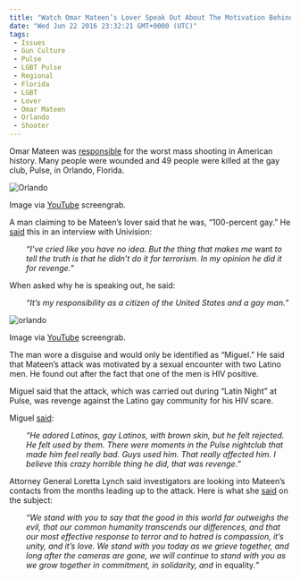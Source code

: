 ```yaml
---
title: "Watch Omar Mateen’s Lover Speak Out About The Motivation Behind The Orlando Attack"
date: "Wed Jun 22 2016 23:32:21 GMT+0000 (UTC)"
tags: 
 - Issues
 - Gun Culture
 - Pulse
 - LGBT Pulse
 - Regional
 - Florida
 - LGBT
 - Lover
 - Omar Mateen
 - Orlando
 - Shooter
---
```

<p><!--OffDef--></p><p><!--Ads1--></p><p>Omar Mateen was <a href="http://www.liberalamerica.org/2016/06/12/50-confirmed-dead-53-wounded-worst-mass-shooting-us-history/">responsible</a> for the worst mass shooting in American history. Many people were wounded and 49 people were killed at the gay club, Pulse, in Orlando, Florida.</p><div id="attachment_138671" style="width: 647px" class="wp-caption aligncenter"><img class="size-full wp-image-138671" src="//i0.wp.com/cdn.liberalamerica.org/wp-content/uploads/2016/06/omar_mateen2.png?resize=637%2C353" alt="Orlando" srcset="//i0.wp.com/cdn.liberalamerica.org/wp-content/uploads/2016/06/omar_mateen2.png?resize=637%2C353 637w, //i0.wp.com/cdn.liberalamerica.org/wp-content/uploads/2016/06/omar_mateen2.png?resize=637%2C353 64w, //i0.wp.com/cdn.liberalamerica.org/wp-content/uploads/2016/06/omar_mateen2.png?resize=637%2C353 350w, //i0.wp.com/cdn.liberalamerica.org/wp-content/uploads/2016/06/omar_mateen2.png?resize=637%2C353 600w" sizes="(max-width: 637px) 100vw, 637px" data-recalc-dims="1">
<p class="wp-caption-text">Image via <a href="https://www.youtube.com/watch?v=YjCzBOyjuAw" onclick="__gaTracker(&apos;send&apos;, &apos;event&apos;, &apos;outbound-article&apos;, &apos;https://www.youtube.com/watch?v=YjCzBOyjuAw&apos;, &apos;YouTube&apos;);">YouTube</a> screengrab.</p>
</div><p>A man claiming to be Mateen&#x2019;s lover said that he was, &#x201C;100-percent gay.&#x201D; He <a href="http://www.univision.com/univision-news/united-states/orlando-massacre-was-revenge-not-terrorism-says-man-who-claims-he-was-gunmans-lover" onclick="__gaTracker(&apos;send&apos;, &apos;event&apos;, &apos;outbound-article&apos;, &apos;http://www.univision.com/univision-news/united-states/orlando-massacre-was-revenge-not-terrorism-says-man-who-claims-he-was-gunmans-lover&apos;, &apos;said&apos;);">said</a> this in an interview with Univision:</p><p style="padding-left: 30px;"><em>&#x201C;I&#x2019;ve cried like you have no idea. But the thing that makes me </em>want<em> to tell the truth is that he didn&#x2019;t do it for terrorism. In my opinion he did it for revenge.</em><em>&#x201D;</em></p><p>When asked why he is speaking out, he said:</p><p style="padding-left: 30px;"><em> &#x201C;It&#x2019;s my responsibility as a citizen of the United States and a gay man.&#x201D;</em></p><div id="attachment_138691" style="width: 599px" class="wp-caption aligncenter"><img class="size-full wp-image-138691" src="//i2.wp.com/cdn.liberalamerica.org/wp-content/uploads/2016/06/Omar-Mateen-Alleged-Gay-Lover-YouTube.png?resize=589%2C359" alt="orlando" srcset="//i2.wp.com/cdn.liberalamerica.org/wp-content/uploads/2016/06/Omar-Mateen-Alleged-Gay-Lover-YouTube.png?resize=589%2C359 589w, //i2.wp.com/cdn.liberalamerica.org/wp-content/uploads/2016/06/Omar-Mateen-Alleged-Gay-Lover-YouTube.png?resize=589%2C359 64w, //i2.wp.com/cdn.liberalamerica.org/wp-content/uploads/2016/06/Omar-Mateen-Alleged-Gay-Lover-YouTube.png?resize=589%2C359 350w" sizes="(max-width: 589px) 100vw, 589px" data-recalc-dims="1">
<p class="wp-caption-text">Image via <a href="https://www.youtube.com/watch?v=YjCzBOyjuAw" onclick="__gaTracker(&apos;send&apos;, &apos;event&apos;, &apos;outbound-article&apos;, &apos;https://www.youtube.com/watch?v=YjCzBOyjuAw&apos;, &apos;YouTube&apos;);">YouTube</a> screengrab.</p>
</div><p>The man wore a disguise and would only be identified as &#x201C;Miguel.&#x201D; He said that Mateen&#x2019;s attack was motivated by a sexual encounter with two Latino men. He found out after the fact that one of the men is HIV positive.</p><p>Miguel said that the attack, which was carried out during &#x201C;Latin Night&#x201D; at Pulse, was revenge against the Latino gay community for his HIV scare.</p><p>Miguel <a href="http://www.politico.com/story/2016/06/orlando-shooter-gay-lover-omar-mateen-224644?cmpid=sf" onclick="__gaTracker(&apos;send&apos;, &apos;event&apos;, &apos;outbound-article&apos;, &apos;http://www.politico.com/story/2016/06/orlando-shooter-gay-lover-omar-mateen-224644?cmpid=sf&apos;, &apos;said&apos;);">said</a>:</p><p style="padding-left: 30px;"><em>&#x201C;He adored Latinos, gay Latinos, with brown skin, but he felt rejected. He felt used by them. There were moments in the Pulse nightclub that made him feel really bad. Guys used him. That really affected him. I believe this crazy horrible thing he did, that was revenge.&#x201D;</em></p><p><!--Ads2--></p><p>Attorney General Loretta Lynch said investigators are looking into Mateen&#x2019;s contacts from the months leading up to the attack. Here is what she <a href="http://www.politico.com/story/2016/06/orlando-shooter-gay-lover-omar-mateen-224644?cmpid=sf" onclick="__gaTracker(&apos;send&apos;, &apos;event&apos;, &apos;outbound-article&apos;, &apos;http://www.politico.com/story/2016/06/orlando-shooter-gay-lover-omar-mateen-224644?cmpid=sf&apos;, &apos;said&apos;);" target="_blank">said</a> on the subject:</p><p style="padding-left: 30px;"><em>&#x201C;We stand with you to say that the good in this world far outweighs the evil, that our common humanity transcends our differences, and that our most effective response to terror and to hatred is compassion, it&#x2019;s unity, and it&#x2019;s love. We stand with you today as we grieve together, and long after the cameras are gone, we will continue to stand with you as we grow together in commitment, in solidarity, and </em>in equality<em>.&#x201D;</em></p>